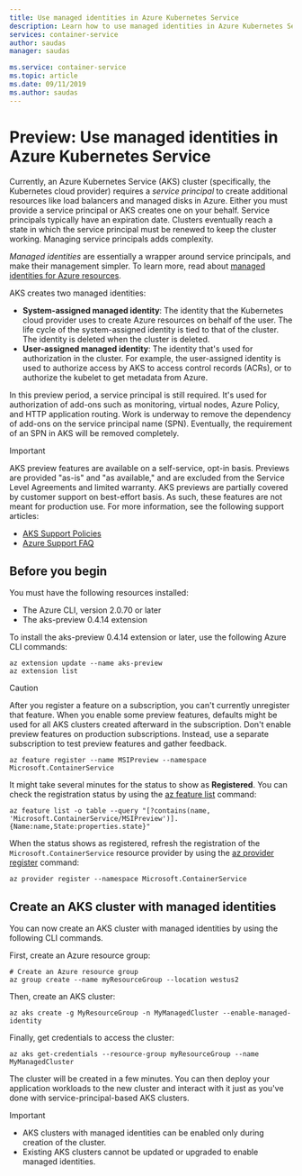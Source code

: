 ```yaml
---
title: Use managed identities in Azure Kubernetes Service
description: Learn how to use managed identities in Azure Kubernetes Service (AKS) 
services: container-service
author: saudas
manager: saudas

ms.service: container-service
ms.topic: article
ms.date: 09/11/2019
ms.author: saudas
---
```


# Preview: Use managed identities in Azure Kubernetes Service

Currently, an Azure Kubernetes Service (AKS) cluster (specifically, the Kubernetes cloud provider) requires a *service principal* to create additional resources like load balancers and managed disks in Azure. Either you must provide a service principal or AKS creates one on your behalf. Service principals typically have an expiration date. Clusters eventually reach a state in which the service principal must be renewed to keep the cluster working. Managing service principals adds complexity.

*Managed identities* are essentially a wrapper around service principals, and make their management simpler. To learn more, read about [managed identities for Azure resources](https://docs.microsoft.com/azure/active-directory/managed-identities-azure-resources/overview).

AKS creates two managed identities:

- **System-assigned managed identity**: The identity that the Kubernetes cloud provider uses to create Azure resources on behalf of the user. The life cycle of the system-assigned identity is tied to that of the cluster. The identity is deleted when the cluster is deleted.
- **User-assigned managed identity**: The identity that's used for authorization in the cluster. For example, the user-assigned identity is used to authorize access by AKS to access control records (ACRs), or to authorize the kubelet to get metadata from Azure.

In this preview period, a service principal is still required. It's used for authorization of add-ons such as monitoring, virtual nodes, Azure Policy, and HTTP application routing. Work is underway to remove the dependency of add-ons on the service principal name (SPN). Eventually, the requirement of an SPN in AKS will be removed completely.

> [!IMPORTANT]
> AKS preview features are available on a self-service, opt-in basis. Previews are provided "as-is" and "as available," and are excluded from the Service Level Agreements and limited warranty. AKS previews are partially covered by customer support on best-effort basis. As such, these features are not meant for production use. For more information, see the following support articles:
>
> - [AKS Support Policies](support-policies.md)
> - [Azure Support FAQ](faq.md)

## Before you begin

You must have the following resources installed:

- The Azure CLI, version 2.0.70 or later
- The aks-preview 0.4.14 extension

To install the aks-preview 0.4.14 extension or later, use the following Azure CLI commands:

```azurecli
az extension update --name aks-preview
az extension list
```

> [!CAUTION]
> After you register a feature on a subscription, you can't currently unregister that feature. When you enable some preview features, defaults might be used for all AKS clusters created afterward in the subscription. Don't enable preview features on production subscriptions. Instead, use a separate subscription to test preview features and gather feedback.

```azurecli-interactive
az feature register --name MSIPreview --namespace Microsoft.ContainerService
```

It might take several minutes for the status to show as **Registered**. You can check the registration status by using the [az feature list](https://docs.microsoft.com/en-us/cli/azure/feature?view=azure-cli-latest#az-feature-list) command:

```azurecli-interactive
az feature list -o table --query "[?contains(name, 'Microsoft.ContainerService/MSIPreview')].{Name:name,State:properties.state}"
```

When the status shows as registered, refresh the registration of the `Microsoft.ContainerService` resource provider by using the [az provider register](https://docs.microsoft.com/en-us/cli/azure/provider?view=azure-cli-latest#az-provider-register) command:

```azurecli-interactive
az provider register --namespace Microsoft.ContainerService
```

## Create an AKS cluster with managed identities

You can now create an AKS cluster with managed identities by using the following CLI commands.

First, create an Azure resource group:

```azurecli-interactive
# Create an Azure resource group
az group create --name myResourceGroup --location westus2
```

Then, create an AKS cluster:

```azurecli-interactive
az aks create -g MyResourceGroup -n MyManagedCluster --enable-managed-identity
```

Finally, get credentials to access the cluster:

```azurecli-interactive
az aks get-credentials --resource-group myResourceGroup --name MyManagedCluster
```

The cluster will be created in a few minutes. You can then deploy your application workloads to the new cluster and interact with it just as you've done with service-principal-based AKS clusters.

> [!IMPORTANT]
>
> - AKS clusters with managed identities can be enabled only during creation of the cluster.
> - Existing AKS clusters cannot be updated or upgraded to enable managed identities.
